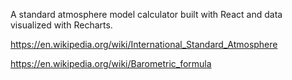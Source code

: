 A standard atmosphere model calculator built with React and data visualized with Recharts. 

https://en.wikipedia.org/wiki/International_Standard_Atmosphere

https://en.wikipedia.org/wiki/Barometric_formula
